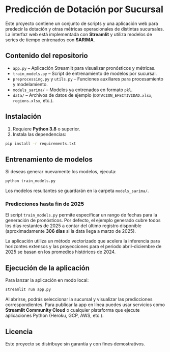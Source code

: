 # Predicción de Dotación por Sucursal

Este proyecto contiene un conjunto de scripts y una aplicación web para predecir
la dotación y otras métricas operacionales de distintas sucursales. La interfaz
web está implementada con **Streamlit** y utiliza modelos de series de tiempo
entrenados con **SARIMA**.

## Contenido del repositorio

- `app.py` – Aplicación Streamlit para visualizar pronósticos y métricas.
- `train_models.py` – Script de entrenamiento de modelos por sucursal.
- `preprocessing.py` y `utils.py` – Funciones auxiliares para
  procesamiento y modelamiento.
- `models_sarima/` – Modelos ya entrenados en formato `pkl`.
- `data/` – Archivos de datos de ejemplo (`DOTACION_EFECTIVIDAD.xlsx`,
  `regions.xlsx`, etc.).

## Instalación

1. Requiere **Python 3.8** o superior.
2. Instala las dependencias:

```bash
pip install -r requirements.txt
```

## Entrenamiento de modelos

Si deseas generar nuevamente los modelos, ejecuta:

```bash
python train_models.py
```

Los modelos resultantes se guardarán en la carpeta `models_sarima/`.

### Predicciones hasta fin de 2025

El script `train_models.py` permite especificar un rango de fechas para la
generación de pronósticos. Por defecto, el ejemplo generado cubre todos los
días restantes de 2025 a contar del último registro disponible (aproximadamente
**306 días** si la data llega a marzo de 2025).

La aplicación utiliza un método vectorizado que acelera la inferencia para
horizontes extensos y las proyecciones para el periodo abril–diciembre de 2025
se basan en los promedios históricos de 2024.

## Ejecución de la aplicación

Para lanzar la aplicación en modo local:

```bash
streamlit run app.py
```

Al abrirse, podrás seleccionar la sucursal y visualizar las predicciones
correspondientes. Para publicar la app en línea puedes usar servicios como
**Streamlit Community Cloud** o cualquier plataforma que ejecute aplicaciones
Python (Heroku, GCP, AWS, etc.).

## Licencia

Este proyecto se distribuye sin garantía y con fines demostrativos.
